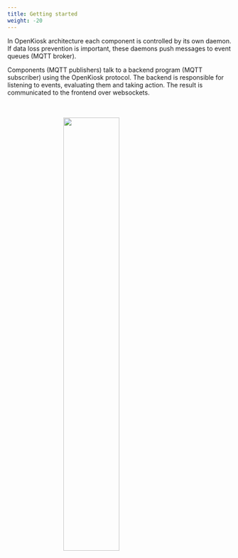 ```yaml
---
title: Getting started
weight: -20
---
```


In OpenKiosk architecture each component is controlled by its own daemon. If data loss prevention is important, these daemons push messages to event queues (MQTT broker).

Components (MQTT publishers) talk to a backend program (MQTT subscriber) using the OpenKiosk protocol. The backend is responsible for listening to events, evaluating them and taking action. The result is communicated to the frontend over websockets.

<img src="/openkiosk-arch-graph.svg" width="50%" style="margin: 3rem auto; display: block;">

